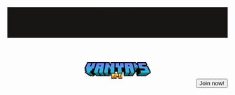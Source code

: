 <!DOCTYPE html>
<html>
<head>
    <style>
        header {
            background-color: #171615;
            height: 70px;
            width: 100%;
            text-align: center;
        }
        .logo {
            display: block;
            margin: 0 auto;
        }
        .button {
            float: right;
        }
    </style>
</head>
<body>
    <header>
        Website Header
    </header>
    <img src="minecraft_title.png" alt="Logo" class="logo" height="30%" width="30%">
    <button class="button" type="button">Join now!</button>
</body>
</html>
